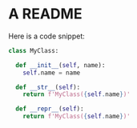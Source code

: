 <!--

WARNING: This file is auto-generated. Do not edit directly.
SOURCE: `snipinator/examples/EXAMPLE.md.jinja2`.

-->
# A README

Here is a code snippet:

````py
class MyClass:

  def __init__(self, name):
    self.name = name

  def __str__(self):
    return f'MyClass({self.name})'

  def __repr__(self):
    return f'MyClass({self.name})'
````
